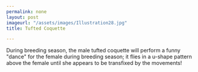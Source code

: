 ```yaml
---
permalink: none
layout: post
imageurl: "/assets/images/Illustration28.jpg"
title: Tufted Coquette

---
```


During breeding season, the male tufted coquette will perform a funny "dance" for the female during breeding season; it flies in a u-shape pattern above the female until she appears to be transfixed by the movements!

